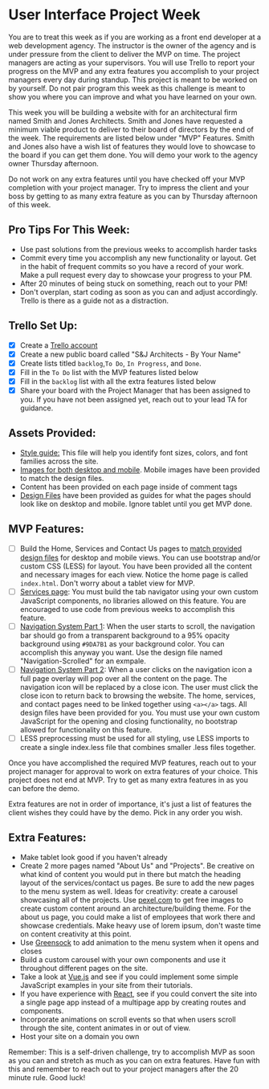# User Interface Project Week
You are to treat this week as if you are working as a front end developer at a web development agency. The instructor is the owner of the agency and is under pressure from the client to deliver the MVP on time. The project managers are acting as your supervisors.  You will use Trello to report your progress on the MVP and any extra features you accomplish to your project managers every day during standup. This project is meant to be worked on by yourself.  Do not pair program this week as this challenge is meant to show you where you can improve and what you have learned on your own.

This week you will be building a website with for an architectural firm named Smith and Jones Architects.  Smith and Jones have requested a minimum viable product to deliver to their board of directors by the end of the week.  The requirements are listed below under "MVP" Features.  Smith and Jones also have a wish list of features they would love to showcase to the board if you can get them done.  You will demo your work to the agency owner Thursday afternoon.  

Do not work on any extra features until you have checked off your MVP completion with your project manager.  Try to impress the client and your boss by getting to as many extra feature as you can by Thursday afternoon of this week.

## Pro Tips For This Week:
- Use past solutions from the previous weeks to accomplish harder tasks
- Commit every time you accomplish any new functionality or layout. Get in the habit of frequent commits so you have a record of your work.  Make a pull request every day to showcase your progress to your PM.
- After 20 minutes of being stuck on something, reach out to your PM!
- Don't overplan, start coding as soon as you can and adjust accordingly.  Trello is there as a guide not as a distraction.

## Trello Set Up:
* [x] Create a [Trello account](https://trello.com/)
* [x] Create a new public board called "S&J Architects - By Your Name"
* [x] Create lists titled ```backlog```,```To Do```, ```In Progress```, and ```Done```.
* [x] Fill in the ```To Do``` list with the MVP features listed below
* [x] Fill in the ```backlog``` list with all the extra features listed below
* [x] Share your board with the Project Manager that has been assigned to you.  If you have not been assigned yet, reach out to your lead TA for guidance.

## Assets Provided:
* [Style guide:](/DesignFiles/style-guide.md) This file will help you identify font sizes, colors, and font families across the site.
* [Images for both desktop and mobile](/img).  Mobile images have been provided to match the design files.
* Content has been provided on each page inside of comment tags
* [Design Files](/DesignFiles) have been provided as guides for what the pages should look like on desktop and mobile.  Ignore tablet until you get MVP done.

## MVP Features:
* [ ] Build the Home, Services and Contact Us pages to [match provided design files](/DesignFiles) for desktop and mobile views.  You can use bootstrap and/or custom CSS (LESS) for layout.  You have been provided all the content and necessary images for each view.  Notice the home page is called `index.html`.  Don't worry about a tablet view for MVP.
* [ ] [Services page](/DesignFiles/Services): You must build the tab navigator using your own custom JavaScript components, no libraries allowed on this feature. You are encouraged to use code from previous weeks to accomplish this feature.
* [ ] [Navigation System Part 1](/DesignFiles/Navigation/onScroll): When the user starts to scroll, the navigation bar should go from a transparent background to a 95% opacity background using `#9DA7B1` as your background color.  You can accomplish this anyway you want.  Use the design file named "Navigation-Scrolled" for an exmpale.
* [ ] [Navigation System Part 2](/DesignFiles/Navigation/expanded): When a user clicks on the navigation icon a full page overlay will pop over all the content on the page. The navigation icon will be replaced by a close icon.  The user must click the close icon to return back to browsing the website.  The home, services, and contact pages need to be linked together using `<a></a>` tags.  All design files have been provided for you. You must use your own custom JavaScript for the opening and closing functionality, no bootstrap allowed for functionality on this feature.
* [ ] LESS preprocessing must be used for all styling, use LESS imports to create a single index.less file that combines smaller .less files together.

Once you have accomplished the required MVP features, reach out to your project manager for approval to work on extra features of your choice.  This project does not end at MVP.  Try to get as many extra features in as you can before the demo.

Extra features are not in order of importance, it's just a list of features the client wishes they could have by the demo.  Pick in any order you wish.

## Extra Features:
* Make tablet look good if you haven't already
* Create 2 more pages named "About Us" and "Projects".  Be creative on what kind of content you would put in there but match the heading layout of the services/contact us pages.  Be sure to add the new pages to the menu system as well.  Ideas for creativity: create a carousel showcasing all of the projects.  Use [pexel.com](https://www.pexels.com/) to get free images to create custom content around an architecture/building theme.  For the about us page, you could make a list of employees that work there and showcase credentials.  Make heavy use of lorem ipsum, don't waste time on content creativity at this point.
* Use [Greensock](https://greensock.com/gsap) to add animation to the menu system when it opens and closes
* Build a custom carousel with your own components and use it throughout different pages on the site.
* Take a look at [Vue.js](https://vuejs.org/v2/guide/) and see if you could implement some simple JavaScript examples in your site from their tutorials.  
* If you have experience with [React](https://reactjs.org/tutorial/tutorial.html), see if you could convert the site into a single page app instead of a multipage app by creating routes and components.
* Incorporate animations on scroll events so that when users scroll through the site, content animates in or out of view.
* Host your site on a domain you own

Remember: This is a self-driven challenge, try to accomplish MVP as soon as you can and stretch as much as you can on extra features.  Have fun with this and remember to reach out to your project managers after the 20 minute rule.  Good luck!